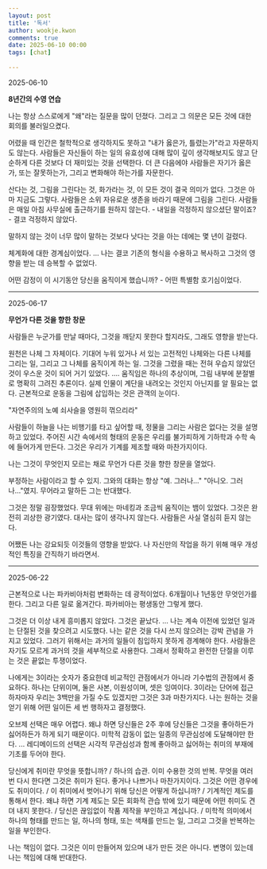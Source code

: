 ```yaml
---  
layout: post  
title: '독서'  
author: wookje.kwon  
comments: true  
date: 2025-06-10 00:00  
tags: [chat]  
  
---  
```


2025-06-10

**8년간의 수영 연습**

나는 항상 스스로에게 "왜"라는 질문을 많이 던졌다. 그리고 그 의문은 모든 것에 대한 회의를 불러일으켰다.  

어렸을 때 인간은 철학적으로 생각하지도 못하고 "내가 옳은가, 틀렸는가"라고 자문하지도 않는다. 사람들은 자신들이 하는 일의 유효성에 대해 많이 깊이 생각해보지도 않고 단순하게 다른 것보다 더 재미있는 것을 선택한다. 더 큰 다음에야 사람들은 자기가 옳은가, 또는 잘못하는가, 그리고 변화해야 하는가를 자문한다.  

산다는 것, 그림을 그린다는 것, 화가라는 것, 이 모든 것이 결국 의미가 없다. 그것은 아마 지금도 그렇다. 사람들은 소위 자유로운 생존을 바라기 때문에 그림을 그린다. 사람들은 매일 아침 사무실에 출근하기를 원하지 않는다. - 내일을 걱정하지 않으셨단 말이죠? - 결코 걱정하지 않았다.  

말하지 않는 것이 너무 많이 말하는 것보다 낫다는 것을 아는 데에는 몇 년이 걸렸다.  

체계화에 대한 경계심이었다. ... 나는 결코 기존의 형식을 수용하고 복사하고 그것의 영향을 받는 데 승복할 수 없었다.  

어떤 감정이 이 시기동안 당신을 움직이게 했습니까? - 어떤 특별함 호기심이었다.  

---

2025-06-17

**무언가 다른 것을 향한 창문**

사람들은 누군가를 만날 때마다, 그것을 깨닫지 못한다 할지라도, 그래도 영향을 받는다.  

원천은 나체 그 자체이다. 기대어 누워 있거나 서 있는 고전적인 나체와는 다른 나체를 그리는 일, 그리고 그 나체를 움직이게 하는 일. 그것을 그렸을 때는 전혀 우습지 않았던 것이 우스운 것이 되어 거기 있었다. .... 움직임은 하나의 추상이며, 그림 내부에 분절별로 명확히 그려진 추론이다. 실제 인물이 계단을 내려오는 것인지 아닌지를 알 필요는 없다. 근본적으로 운동을 그림에 삽입하는 것은 관객의 눈이다.  

"자연주의의 노예 쇠사슬을 영원히 꺾으리라"  

사람들이 하늘을 나는 비행기를 타고 싶어할 때, 정물을 그리는 사람은 없다는 것을 설명하고 있었다. 주어진 시간 속에서의 형태의 운동은 우리를 불가피하게 기하학과 수학 속에 들어가게 만든다. 그것은 우리가 기계를 제조할 때와 마찬가지이다.  

나는 그것이 무엇인지 모르는 채로 무언가 다른 것을 향한 창문을 열었다.  

부정하는 사람이라고 할 수 있지. 그와의 대화는 항상 "예. 그러나..." "아니오. 그러나..."였지. 무어라고 말하든 그는 반대했다.  

그것은 정말 굉장했었다. 무대 위에는 마네킹과 조금씩 움직이는 뱀이 있었다. 그것은 완전히 괴상한 광기였다. 대사는 많이 생각나지 않는다. 사람들은 사실 열심히 듣지 않는다.  

어쨌든 나는 강요되듯 이것들의 영향을 받았다. 나 자신만의 작업을 하기 위해 매우 개성적인 특징을 간직하기 바라면서.  

---

2025-06-22

근본적으로 나는 파카비아처럼 변화하는 데 광적이었다. 6개월이나 1년동안 무엇인가를 한다. 그리고 다른 일로 옮겨간다. 파카비아는 평생동안 그렇게 했다.  

그것은 더 이상 내게 흥미롭지 않았다. 그것은 끝났다. ... 나는 계속 이전에 있었던 일과는 단절된 것을 찾으려고 시도했다. 나는 같은 것을 다시 쓰지 않으려는 강박 관념을 가지고 있었다. 그러기 위해서는 과거의 일들이 침입하지 못하게 경계해야 한다. 사람들은 자기도 모르게 과거의 것을 세부적으로 사용한다. 그래서 정확하고 완전한 단절을 이루는 것은 끝없는 투쟁이었다. 

나에게는 3이라는 숫자가 중요한데 비교적인 관점에서가 아니라 기수법의 관점에서 중요하다. 하나는 단위이며, 둘은 사본, 이원성이며, 셋은 잉여이다. 3이라는 단어에 접근하자마자 우리는 3백만을 가질 수도 있겠지만 그것은 3과 마찬가지다. 나는 원하는 것을 얻기 위해 어떤 일이든 세 번 행하자고 결정했다.  

오브제 선택은 매우 어렵다. 왜냐 하면 당신들은 2주 후에 당신들은 그것을 좋아하든가 싫어하든가 하게 되기 때문이다. 미학적 감동이 없는 일종의 무관심성에 도달해야만 한다. ... 레디메이드의 선택은 시각적 무관심성과 함께 좋아하고 싫어하는 취미의 부재에 기초를 두어야 한다.  

당신에게 취미란 무엇을 뜻합니까? / 하나의 습관. 이미 수용한 것의 반복. 무엇을 여러 번 다시 한다면 그것은 취미가 된다. 좋거나 나쁘거나 마찬가지이다. 그것은 어떤 경우에도 취미이다. / 이 취미에서 벗어나기 위해 당신은 어떻게 하십니까? / 기계적인 제도를 통해서 한다. 왜냐 하면 기계 제도는 모든 회화적 관습 밖에 있기 때문에 어떤 취미도 견뎌 내지 못한다. / 당신은 끊임없이 작품 제작을 부인하고 계십니다. / 미학적 의미에서 하나의 형태를 만드는 일, 하나의 형태, 또는 색채를 만드는 일, 그리고 그것을 반복하는 일을 부인한다.  

나는 책임이 없다. 그것은 이미 만들어져 있으며 내가 만든 것은 아니다. 변명이 있는데 나는 책임에 대해 반대한다.  

